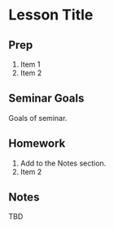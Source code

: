 Lesson Title
============

Prep
----
1. Item 1
2. Item 2

Seminar Goals
-------------
Goals of seminar.
 
Homework
--------
1. Add to the Notes section.
2. Item 2

Notes
-----
TBD
